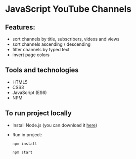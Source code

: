 # JavaScript YouTube Channels

## Features:
* sort channels by title, subscribers, videos and views
* sort channels ascending / descending
* filter channels by typed text
* invert page colors

## Tools and technologies
* HTML5
* CSS3
* JavaScript (ES6)
* NPM

## To run project locally
* Install Node.js (you can download it [here](https://nodejs.org/en/))

* Run in project:
  
  `npm install`

  `npm start`
